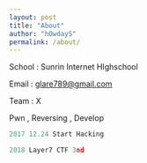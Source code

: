 ```yaml
---
layout: post
title: "About"
author: "hOwdayS"
permalink: /about/
---
```




School : Sunrin Internet HIghschool

Email : glare789@gmail.com

Team :  X

Pwn , Reversing , Develop




```python
2017 12.24 Start Hacking

2018 Layer7 CTF 3nd
```

